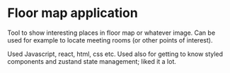 # Floor map application

Tool to show interesting places in floor map or whatever image. Can be used for example to locate meeting rooms (or other points of interest).

Used Javascript, react, html, css etc. Used also for getting to know styled components and zustand state management; liked it a lot.
